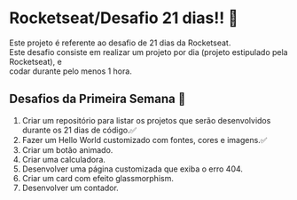 # Rocketseat/Desafio 21 dias!! 🚀

Este projeto é referente ao desafio de 21 dias da Rocketseat.<br>
Este desafio consiste em realizar um projeto por dia (projeto estipulado pela Rocketseat), e<br>
codar durante pelo menos 1 hora.

## Desafios da Primeira Semana 🎯
<ol>
<li>Criar um repositório para listar os projetos que serão desenvolvidos durante os 21 dias de código.✅</li>
<li>Fazer um Hello World customizado com fontes, cores e imagens.✅</li>
<li>Criar um botão animado.</li>
<li>Criar uma calculadora.</li>
<li>Desenvolver uma página customizada que exiba o erro 404.</li>
<li>Criar um card com efeito glassmorphism.</li>
<li>Desenvolver um contador.</li>





